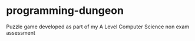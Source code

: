 # programming-dungeon
Puzzle game developed as part of my A Level Computer Science non exam assessment
